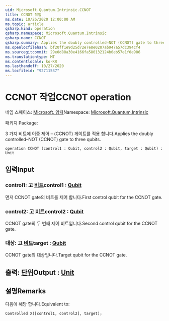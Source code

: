 ```yaml
---
uid: Microsoft.Quantum.Intrinsic.CCNOT
title: CCNOT 작업
ms.date: 10/26/2020 12:00:00 AM
ms.topic: article
qsharp.kind: operation
qsharp.namespace: Microsoft.Quantum.Intrinsic
qsharp.name: CCNOT
qsharp.summary: Applies the doubly controlled–NOT (CCNOT) gate to three qubits.
ms.openlocfilehash: bf20ff1e9d25d72e7e8e0207ab947a57dc394cf4
ms.sourcegitcommit: 29e0d88a30e4166fa580132124b0eb57e1f0e986
ms.translationtype: MT
ms.contentlocale: ko-KR
ms.lasthandoff: 10/27/2020
ms.locfileid: "92711537"
---
```

# <a name="ccnot-operation"></a><span data-ttu-id="07406-102">CCNOT 작업</span><span class="sxs-lookup"><span data-stu-id="07406-102">CCNOT operation</span></span>

<span data-ttu-id="07406-103">네임 스페이스: [Microsoft. 양자](xref:Microsoft.Quantum.Intrinsic)</span><span class="sxs-lookup"><span data-stu-id="07406-103">Namespace: [Microsoft.Quantum.Intrinsic](xref:Microsoft.Quantum.Intrinsic)</span></span>

<span data-ttu-id="07406-104">패키지 [](https://nuget.org/packages/)</span><span class="sxs-lookup"><span data-stu-id="07406-104">Package: [](https://nuget.org/packages/)</span></span>


<span data-ttu-id="07406-105">3 가지 비트에 이중 제어 – (CCNOT) 게이트를 적용 합니다.</span><span class="sxs-lookup"><span data-stu-id="07406-105">Applies the doubly controlled–NOT (CCNOT) gate to three qubits.</span></span>

```qsharp
operation CCNOT (control1 : Qubit, control2 : Qubit, target : Qubit) : Unit
```


## <a name="input"></a><span data-ttu-id="07406-106">입력</span><span class="sxs-lookup"><span data-stu-id="07406-106">Input</span></span>

### <a name="control1--qubit"></a><span data-ttu-id="07406-107">control1: 고 [비트](xref:microsoft.quantum.lang-ref.qubit)</span><span class="sxs-lookup"><span data-stu-id="07406-107">control1 : [Qubit](xref:microsoft.quantum.lang-ref.qubit)</span></span>

<span data-ttu-id="07406-108">먼저 CCNOT gate의 비트를 제어 합니다.</span><span class="sxs-lookup"><span data-stu-id="07406-108">First control qubit for the CCNOT gate.</span></span>


### <a name="control2--qubit"></a><span data-ttu-id="07406-109">control2: 고 [비트](xref:microsoft.quantum.lang-ref.qubit)</span><span class="sxs-lookup"><span data-stu-id="07406-109">control2 : [Qubit](xref:microsoft.quantum.lang-ref.qubit)</span></span>

<span data-ttu-id="07406-110">CCNOT gate의 두 번째 제어 비트입니다.</span><span class="sxs-lookup"><span data-stu-id="07406-110">Second control qubit for the CCNOT gate.</span></span>


### <a name="target--qubit"></a><span data-ttu-id="07406-111">대상: 고 [비트](xref:microsoft.quantum.lang-ref.qubit)</span><span class="sxs-lookup"><span data-stu-id="07406-111">target : [Qubit](xref:microsoft.quantum.lang-ref.qubit)</span></span>

<span data-ttu-id="07406-112">CCNOT gate의 대상입니다.</span><span class="sxs-lookup"><span data-stu-id="07406-112">Target qubit for the CCNOT gate.</span></span>



## <a name="output--unit"></a><span data-ttu-id="07406-113">출력: [단위](xref:microsoft.quantum.lang-ref.unit)</span><span class="sxs-lookup"><span data-stu-id="07406-113">Output : [Unit](xref:microsoft.quantum.lang-ref.unit)</span></span>



## <a name="remarks"></a><span data-ttu-id="07406-114">설명</span><span class="sxs-lookup"><span data-stu-id="07406-114">Remarks</span></span>

<span data-ttu-id="07406-115">다음에 해당 합니다.</span><span class="sxs-lookup"><span data-stu-id="07406-115">Equivalent to:</span></span>

```qsharp
Controlled X([control1, control2], target);
```